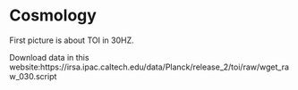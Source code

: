 # Cosmology
<p>First picture is about TOI in 30HZ.</p>
<p>Download data in this website:https://irsa.ipac.caltech.edu/data/Planck/release_2/toi/raw/wget_raw_030.script</p>
